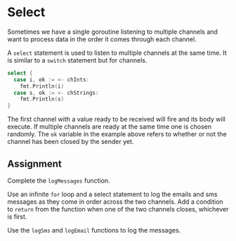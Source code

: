 # Select

Sometimes we have a single goroutine listening to multiple channels and want to process data in the order it comes through each channel.

A `select` statement is used to listen to multiple channels at the same time. It is similar to a `switch` statement but for channels.

```go
select {
  case i, ok := <- chInts:
    fmt.Println(i)
  case s, ok := <- chStrings:
    fmt.Println(s)
}
```

The first channel with a value ready to be received will fire and its body will execute. If multiple channels are ready at the same time one is chosen randomly. The `ok` variable in the example above refers to whether or not the channel has been closed by the sender yet.

## Assignment

Complete the `logMessages` function.

Use an infinite `for` loop and a select statement to log the emails and sms messages as they come in order across the two channels. Add a condition to `return` from the function when one of the two channels closes, whichever is first.

Use the `logSms` and `logEmail` functions to log the messages.

